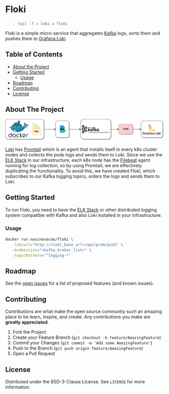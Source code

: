 # Floki

> `tail -f > loki = floki`

Floki is a simple micro-service that aggregates [Kafka](https://kafka.apache.org/) logs, sorts them and pushes them to [Grafana Loki](https://github.com/grafana/loki). 

<!-- TABLE OF CONTENTS -->
## Table of Contents

* [About the Project](#about-the-project)
* [Getting Started](#getting-started)
  * [Usage](#usage)
* [Roadmap](#roadmap)
* [Contributing](#contributing)
* [License](#license)



<!-- ABOUT THE PROJECT -->
## About The Project
![Floki Diagram](images/floki.png)

[Loki](https://github.com/grafana/loki) has [Promtail](https://github.com/grafana/loki/tree/master/pkg/promtail) which is an agent that installs itself in every k8s cluster nodes and collects the pods logs and sends them to Loki. Since we use the [ELK Stack](https://www.elastic.co/pt/products/) in our infrastructure, each k8s node has the [Filebeat](https://www.elastic.co/pt/products/beats/filebeat) agent running for log collection, so by using Promtail, we are 
effectively duplicating the functionality. To avoid this, we have created Floki, which subscribes to our Kafka logging topics, orders the logs and sends them to Loki.

<!-- GETTING STARTED -->
## Getting Started
To run Floki, you need to have the [ELK Stack](https://www.elastic.co/pt/what-is/elk-stack) or other distributed logging system compatible with Kafka and also Loki installed in your infrastructure.

### Usage
```sh
docker run nosinovacao/floki \
   -lokiurl="http://<loki_base_url>/api/prom/push" \
   -brokerList="<kafka_broker_list>" \
   -topicPattern="^logging-*"
```

<!-- ROADMAP -->
## Roadmap

See the [open issues](https://github.com/nosinovacao/floki/issues) for a list of proposed features (and known issues).



<!-- CONTRIBUTING -->
## Contributing

Contributions are what make the open source community such an amazing place to be learn, inspire, and create. Any contributions you make are **greatly appreciated**.

1. Fork the Project
2. Create your Feature Branch (`git checkout -b feature/AmazingFeature`)
3. Commit your Changes (`git commit -m 'Add some AmazingFeature'`)
4. Push to the Branch (`git push origin feature/AmazingFeature`)
5. Open a Pull Request



<!-- LICENSE -->
## License

Distributed under the BSD-3-Clause License. See `LICENSE` for more information.



